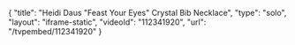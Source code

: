 {
    "title": "Heidi Daus \"Feast Your Eyes\" Crystal Bib Necklace",
    "type": "solo",
    "layout": "iframe-static",
    "videoId": "112341920",
    "url": "\/tvpembed\/112341920"
}